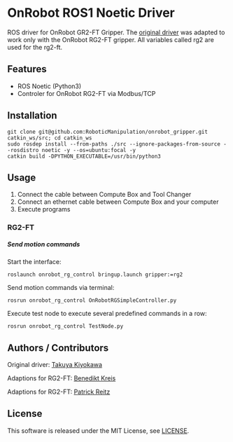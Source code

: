 # OnRobot ROS1 Noetic Driver
ROS driver for OnRobot GR2-FT Gripper. The [original driver](https://github.com/Osaka-University-Harada-Laboratory/onrobot) was adapted to work only with the OnRobot RG2-FT gripper. All variables called rg2 are used for the rg2-ft.

## Features
- ROS Noetic (Python3)
- Controler for OnRobot RG2-FT via Modbus/TCP

## Installation
```
git clone git@github.com:RoboticManipulation/onrobot_gripper.git catkin_ws/src; cd catkin_ws
sudo rosdep install --from-paths ./src --ignore-packages-from-source --rosdistro noetic -y --os=ubuntu:focal -y
catkin build -DPYTHON_EXECUTABLE=/usr/bin/python3
```

## Usage

1. Connect the cable between Compute Box and Tool Changer
2. Connect an ethernet cable between Compute Box and your computer
3. Execute programs

### RG2-FT

##### Send motion commands
Start the interface:
``` 
roslaunch onrobot_rg_control bringup.launch gripper:=rg2
```

Send motion commands via terminal:
```
rosrun onrobot_rg_control OnRobotRGSimpleController.py
```

Execute test node to execute several predefined commands in a row:
```
rosrun onrobot_rg_control TestNode.py
```

## Authors / Contributors
Original driver: [Takuya Kiyokawa](https://takuya-ki.github.io/)

Adaptions for RG2-FT: [Benedikt Kreis](https://github.com/benediktkreis)

Adaptions for RG2-FT: [Patrick Reitz](https://github.com/PatrickReitz)


## License

This software is released under the MIT License, see [LICENSE](./LICENSE).
